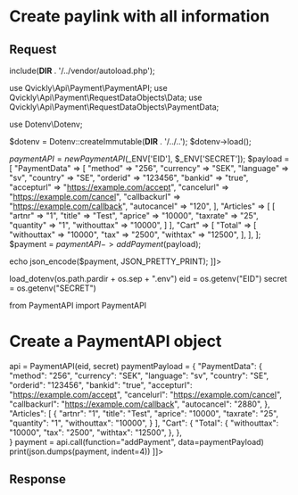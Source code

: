 # Create paylink with all information

<include from="Snippets-PaylinkAPI.md" element-id="snippet-header" />



## Request

<tabs>
<tab title="%code-php%">
<code-block lang="php">
<![CDATA[
<?php
declare(strict_types=1);

include(__DIR__ . '/../vendor/autoload.php');

use Qvickly\Api\Payment\PaymentAPI;
use Qvickly\Api\Payment\RequestDataObjects\Data;
use Qvickly\Api\Payment\RequestDataObjects\PaymentData;

use Dotenv\Dotenv;

$dotenv = Dotenv::createImmutable(__DIR__ . '/../..');
$dotenv->load();

$paymentAPI = new PaymentAPI($_ENV['EID'], $_ENV['SECRET']);
$payload = [
    "PaymentData" => [
        "method" => "256",
        "currency" => "SEK",
        "language" => "sv",
        "country" => "SE",
        "orderid" => "123456",
        "bankid" => "true",
        "accepturl" => "https://example.com/accept",
        "cancelurl" => "https://example.com/cancel",
        "callbackurl" => "https://example.com/callback",
        "autocancel" => "120",
    ],
    "Articles" => [
        [
            "artnr" => "1",
            "title" => "Test",
            "aprice" => "10000",
            "taxrate" => "25",
            "quantity" => "1",
            "withouttax" => "10000",
        ]
    ],
    "Cart" => [
        "Total" => [
            "withouttax" => "10000",
            "tax" => "2500",
            "withtax" => "12500",
        ],
    ],
];
$payment = $paymentAPI->addPayment($payload);

echo json_encode($payment, JSON_PRETTY_PRINT);
]]>
</code-block>
</tab>

<tab title="%code-python%">
<code-block lang="python">
<![CDATA[
import os
import os.path
import sys
sys.path.append(os.path.abspath(os.path.join(os.path.dirname(__file__), os.path.pardir + os.path.sep + os.path.pardir)))
from dotenv import load_dotenv
import json

load_dotenv(os.path.pardir + os.sep + ".env")
eid = os.getenv("EID")
secret = os.getenv("SECRET")

from PaymentAPI import PaymentAPI

# Create a PaymentAPI object
api = PaymentAPI(eid, secret)
paymentPayload = {
    "PaymentData": {
        "method": "256",
        "currency": "SEK",
        "language": "sv",
        "country": "SE",
        "orderid": "123456",
        "bankid": "true",
        "accepturl": "https://example.com/accept",
        "cancelurl": "https://example.com/cancel",
        "callbackurl": "https://example.com/callback",
        "autocancel": "2880",
    },
    "Articles": [
        {
            "artnr": "1",
            "title": "Test",
            "aprice": "10000",
            "taxrate": "25",
            "quantity": "1",
            "withouttax": "10000",
        }
    ],
    "Cart": {
        "Total": {
            "withouttax": "10000",
            "tax": "2500",
            "withtax": "12500",
        },
    },            
}
payment = api.call(function="addPayment", data=paymentPayload)
print(json.dumps(payment, indent=4))
]]>
</code-block>
</tab>

</tabs>

## Response

<code-block lang="json">
<![CDATA[
{
    "credentials": {
        "hash": "3607007c22dd2ee3b90a4aa1d965cd614c8079405cc4ae187a48395c54abd00e6dfb6285651e1202ba7c14555673ed063ca9a055e6ae9b95518e96436b156910",
        "logid": "1234567"
    },
    "data": {
        "number": "12345",
        "status": "WaitingForPurchase",
        "orderid": "123456",
        "url": "https://pay.billmate.se/12345/20240510abcdef0123456789abcdef0123456789"
    }
}
]]>
</code-block>

